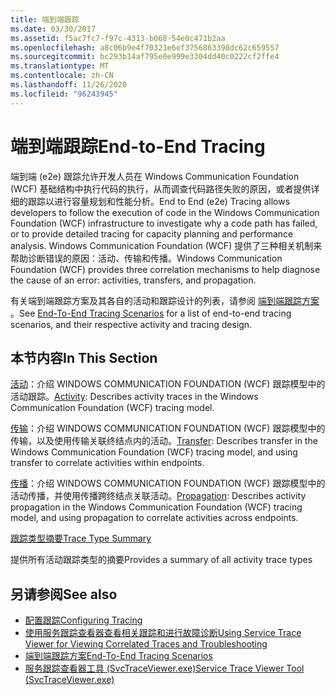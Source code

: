 ```yaml
---
title: 端到端跟踪
ms.date: 03/30/2017
ms.assetid: f5ac7fc7-f97c-4313-b068-54e0c471b2aa
ms.openlocfilehash: a8c06b9e4f70321e6ef3756863390dc62c659557
ms.sourcegitcommit: bc293b14af795e0e999e3304dd40c0222cf2ffe4
ms.translationtype: MT
ms.contentlocale: zh-CN
ms.lasthandoff: 11/26/2020
ms.locfileid: "96243945"
---
```

# <a name="end-to-end-tracing"></a><span data-ttu-id="b099c-102">端到端跟踪</span><span class="sxs-lookup"><span data-stu-id="b099c-102">End-to-End Tracing</span></span>

<span data-ttu-id="b099c-103">端到端 (e2e) 跟踪允许开发人员在 Windows Communication Foundation (WCF) 基础结构中执行代码的执行，从而调查代码路径失败的原因，或者提供详细的跟踪以进行容量规划和性能分析。</span><span class="sxs-lookup"><span data-stu-id="b099c-103">End to End (e2e) Tracing allows developers to follow the execution of code in the Windows Communication Foundation (WCF) infrastructure to investigate why a code path has failed, or to provide detailed tracing for capacity planning and performance analysis.</span></span> <span data-ttu-id="b099c-104">Windows Communication Foundation (WCF) 提供了三种相关机制来帮助诊断错误的原因：活动、传输和传播。</span><span class="sxs-lookup"><span data-stu-id="b099c-104">Windows Communication Foundation (WCF) provides three correlation mechanisms to help diagnose the cause of an error: activities, transfers, and propagation.</span></span>  
  
 <span data-ttu-id="b099c-105">有关端到端跟踪方案及其各自的活动和跟踪设计的列表，请参阅 [端到端跟踪方案](end-to-end-tracing-scenarios.md) 。</span><span class="sxs-lookup"><span data-stu-id="b099c-105">See [End-To-End Tracing Scenarios](end-to-end-tracing-scenarios.md) for a list of end-to-end tracing scenarios, and their respective activity and tracing design.</span></span>  
  
## <a name="in-this-section"></a><span data-ttu-id="b099c-106">本节内容</span><span class="sxs-lookup"><span data-stu-id="b099c-106">In This Section</span></span>  

 <span data-ttu-id="b099c-107">[活动](activity.md)：介绍 WINDOWS COMMUNICATION FOUNDATION (WCF) 跟踪模型中的活动跟踪。</span><span class="sxs-lookup"><span data-stu-id="b099c-107">[Activity](activity.md):  Describes activity traces in the Windows Communication Foundation (WCF) tracing model.</span></span>  
  
 <span data-ttu-id="b099c-108">[传输](transfer.md)：介绍 WINDOWS COMMUNICATION FOUNDATION (WCF) 跟踪模型中的传输，以及使用传输关联终结点内的活动。</span><span class="sxs-lookup"><span data-stu-id="b099c-108">[Transfer](transfer.md):  Describes transfer in the Windows Communication Foundation (WCF) tracing model, and using transfer to correlate activities within endpoints.</span></span>  
  
 <span data-ttu-id="b099c-109">[传播](propagation.md)：介绍 WINDOWS COMMUNICATION FOUNDATION (WCF) 跟踪模型中的活动传播，并使用传播跨终结点关联活动。</span><span class="sxs-lookup"><span data-stu-id="b099c-109">[Propagation](propagation.md):  Describes activity propagation in the Windows Communication Foundation (WCF) tracing model, and using propagation to correlate activities across endpoints.</span></span>  
  
 [<span data-ttu-id="b099c-110">跟踪类型摘要</span><span class="sxs-lookup"><span data-stu-id="b099c-110">Trace Type Summary</span></span>](trace-type-summary.md)  
  
 <span data-ttu-id="b099c-111">提供所有活动跟踪类型的摘要</span><span class="sxs-lookup"><span data-stu-id="b099c-111">Provides a summary of all activity trace types</span></span>  
  
## <a name="see-also"></a><span data-ttu-id="b099c-112">另请参阅</span><span class="sxs-lookup"><span data-stu-id="b099c-112">See also</span></span>

- [<span data-ttu-id="b099c-113">配置跟踪</span><span class="sxs-lookup"><span data-stu-id="b099c-113">Configuring Tracing</span></span>](configuring-tracing.md)
- [<span data-ttu-id="b099c-114">使用服务跟踪查看器查看相关跟踪和进行故障诊断</span><span class="sxs-lookup"><span data-stu-id="b099c-114">Using Service Trace Viewer for Viewing Correlated Traces and Troubleshooting</span></span>](using-service-trace-viewer-for-viewing-correlated-traces-and-troubleshooting.md)
- [<span data-ttu-id="b099c-115">端到端跟踪方案</span><span class="sxs-lookup"><span data-stu-id="b099c-115">End-To-End Tracing Scenarios</span></span>](end-to-end-tracing-scenarios.md)
- [<span data-ttu-id="b099c-116">服务跟踪查看器工具 (SvcTraceViewer.exe)</span><span class="sxs-lookup"><span data-stu-id="b099c-116">Service Trace Viewer Tool (SvcTraceViewer.exe)</span></span>](../../service-trace-viewer-tool-svctraceviewer-exe.md)
